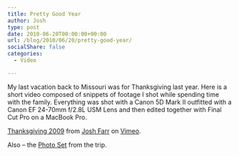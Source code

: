 ```yaml
---
title: Pretty Good Year
author: Josh
type: post
date: 2010-06-20T00:00:00+00:00
url: /blog/2010/06/20/pretty-good-year/
socialShare: false
categories:
  - Video

---
```

My last vacation back to Missouri was for Thanksgiving last year. Here is a short video composed of snippets of footage I shot while spending time with the family. Everything was shot with a Canon 5D Mark II outfitted with a Canon EF 24-70mm f/2.8L USM Lens and then edited together with Final Cut Pro on a MacBook Pro.



[Thanksgiving 2009][1] from [Josh Farr][2] on [Vimeo][3].

Also &#8211; the [Photo Set](/gallery/thanksgiving-2009) from the trip.

 [1]: http://vimeo.com/7846805
 [2]: http://vimeo.com/user2702986
 [3]: http://vimeo.com
 